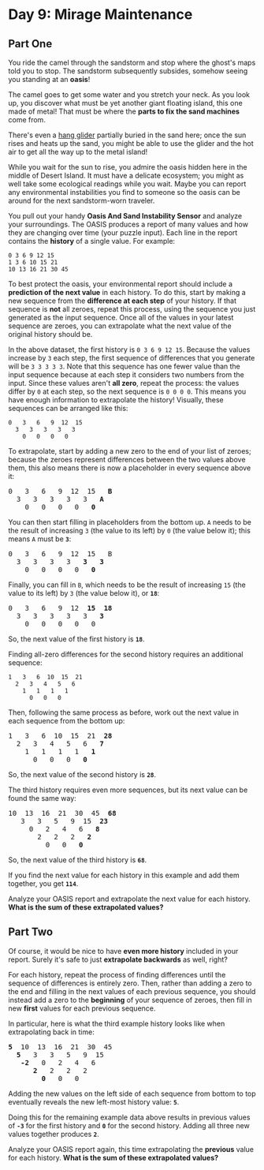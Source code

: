 # Day 9: Mirage Maintenance

## Part One

You ride the camel through the sandstorm and stop where the ghost's maps told you to stop. <span title="The sound of a sandstorm slowly settling.">The sandstorm subsequently subsides, somehow seeing you standing at an **oasis**!</span>

The camel goes to get some water and you stretch your neck. As you look up, you discover what must be yet another giant floating island, this one made of metal! That must be where the **parts to fix the sand machines** come from.

There's even a [hang glider](https://en.wikipedia.org/wiki/Hang_gliding) partially buried in the sand here; once the sun rises and heats up the sand, you might be able to use the glider and the hot air to get all the way up to the metal island!

While you wait for the sun to rise, you admire the oasis hidden here in the middle of Desert Island. It must have a delicate ecosystem; you might as well take some ecological readings while you wait. Maybe you can report any environmental instabilities you find to someone so the oasis can be around for the next sandstorm-worn traveler.

You pull out your handy **Oasis And Sand Instability Sensor** and analyze your surroundings. The OASIS produces a report of many values and how they are changing over time (your puzzle input). Each line in the report contains the **history** of a single value. For example:

```
0 3 6 9 12 15
1 3 6 10 15 21
10 13 16 21 30 45
```

To best protect the oasis, your environmental report should include a **prediction of the next value** in each history. To do this, start by making a new sequence from the **difference at each step** of your history. If that sequence is **not** all zeroes, repeat this process, using the sequence you just generated as the input sequence. Once all of the values in your latest sequence are zeroes, you can extrapolate what the next value of the original history should be.

In the above dataset, the first history is `0 3 6 9 12 15`. Because the values increase by `3` each step, the first sequence of differences that you generate will be `3 3 3 3 3`. Note that this sequence has one fewer value than the input sequence because at each step it considers two numbers from the input. Since these values aren't **all zero**, repeat the process: the values differ by `0` at each step, so the next sequence is `0 0 0 0`. This means you have enough information to extrapolate the history! Visually, these sequences can be arranged like this:

```
0   3   6   9  12  15
  3   3   3   3   3
    0   0   0   0
```

To extrapolate, start by adding a new zero to the end of your list of zeroes; because the zeroes represent differences between the two values above them, this also means there is now a placeholder in every sequence above it:

<pre>0   3   6   9  12  15   <b>B</b>
  3   3   3   3   3   <b>A</b>
    0   0   0   0   <b>0</b>
</pre>

You can then start filling in placeholders from the bottom up. `A` needs to be the result of increasing `3` (the value to its left) by `0` (the value below it); this means `A` must be **`3`**:
<pre>0   3   6   9  12  15   B
  3   3   3   3   <b>3</b>   <b>3</b>
    0   0   0   0   <b>0</b>
</pre>

Finally, you can fill in `B`, which needs to be the result of increasing `15` (the value to its left) by `3` (the value below it), or **`18`**:
<pre>0   3   6   9  12  <b>15</b>  <b>18</b>
  3   3   3   3   3   <b>3</b>
    0   0   0   0   0
</pre>

So, the next value of the first history is **`18`**.

Finding all-zero differences for the second history requires an additional sequence:

```
1   3   6  10  15  21
  2   3   4   5   6
    1   1   1   1
      0   0   0
```

Then, following the same process as before, work out the next value in each sequence from the bottom up:
<pre>1   3   6  10  15  21  <b>28</b>
  2   3   4   5   6   <b>7</b>
    1   1   1   1   <b>1</b>
      0   0   0   <b>0</b>
</pre>

So, the next value of the second history is **`28`**.

The third history requires even more sequences, but its next value can be found the same way:
<pre>10  13  16  21  30  45  <b>68</b>
   3   3   5   9  15  <b>23</b>
     0   2   4   6   <b>8</b>
       2   2   2   <b>2</b>
         0   0   <b>0</b>
</pre>

So, the next value of the third history is **`68`**.

If you find the next value for each history in this example and add them together, you get **`114`**.

Analyze your OASIS report and extrapolate the next value for each history. **What is the sum of these extrapolated values?**

## Part Two

Of course, it would be nice to have **even more history** included in your report. Surely it's safe to just **extrapolate backwards** as well, right?

For each history, repeat the process of finding differences until the sequence of differences is entirely zero. Then, rather than adding a zero to the end and filling in the next values of each previous sequence, you should instead add a zero to the **beginning** of your sequence of zeroes, then fill in new **first** values for each previous sequence.

In particular, here is what the third example history looks like when extrapolating back in time:
<pre><b>5</b>  10  13  16  21  30  45
  <b>5</b>   3   3   5   9  15
   <b>-2</b>   0   2   4   6
      <b>2</b>   2   2   2
        <b>0</b>   0   0
</pre>

Adding the new values on the left side of each sequence from bottom to top eventually reveals the new left-most history value: **`5`**.

Doing this for the remaining example data above results in previous values of **`-3`** for the first history and **`0`** for the second history. Adding all three new values together produces **`2`**.

Analyze your OASIS report again, this time extrapolating the **previous** value for each history. **What is the sum of these extrapolated values?**
